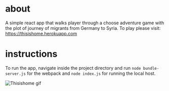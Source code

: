 # about

A simple react app that walks player through a choose adventure game with the plot of journey of migrants from Germany to Syria. To play please visit: https://thisishome.herokuapp.com

# instructions

To run the app, navigate inside the project directory and run `node bundle-server.js` for the webpack and `node index.js` for running the local host.

![Thisishome gif](.thisishome.gif)
